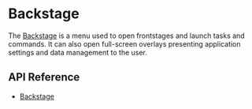 # Backstage

The [Backstage]($ui-abstract:Backstage) is a menu used to open frontstages and launch tasks and commands.
It can also open full-screen overlays presenting application settings and data management to the user.

## API Reference

* [Backstage]($ui-abstract:Backstage)
